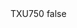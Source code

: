 <?xml version="1.0" encoding="UTF-8"?>
<CustomMetadata xmlns="http://soap.sforce.com/2006/04/metadata">
    <label>TXU750</label>
    <protected>false</protected>
</CustomMetadata>
